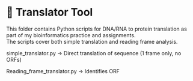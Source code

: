 # 🧬 Translator Tool

This folder contains Python scripts for DNA/RNA to protein translation as part of my bioinformatics practice and assignments.  
The scripts cover both simple translation and reading frame analysis.

simple_translator.py -> Direct translation of sequence (1 frame only, no ORFs)

Reading_frame_translator.py -> Identifies ORF
